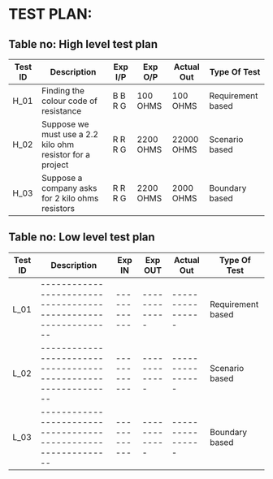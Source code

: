 # TEST PLAN:

## Table no: High level test plan

| **Test ID** | **Description**                                              | **Exp I/P** | **Exp O/P** | **Actual Out** |**Type Of Test**  |    
|-------------|--------------------------------------------------------------|------------|-------------|----------------|------------------|
|  H_01       |Finding the colour code of resistance                         | B B R G    |100 OHMS     |100 OHMS        |Requirement based |
|  H_02       |Suppose we must use a 2.2 kilo ohm resistor for a project     | R R R G    |2200 OHMS    |22000 OHMS      |Scenario based    |
|  H_03       |Suppose a company asks for 2 kilo ohms resistors              | R R R G    |2200 OHMS    |2000 OHMS       |Boundary based    |

## Table no: Low level test plan

| **Test ID** | **Description**                                              | **Exp IN** | **Exp OUT** | **Actual Out** |**Type Of Test**  |    
|-------------|--------------------------------------------------------------|------------|-------------|----------------|------------------|
|  L_01       |--------------------------------------------------------------|  ------------|-------------|----------------|Requirement based |
|  L_02       |--------------------------------------------------------------|  ------------|-------------|----------------|Scenario based    |
|  L_03       |--------------------------------------------------------------|  ------------|-------------|----------------|Boundary based    |
